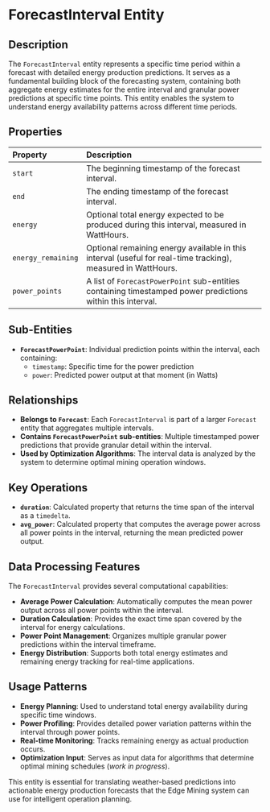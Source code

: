 # ForecastInterval Entity

## Description

The `ForecastInterval` entity represents a specific time period within a forecast with detailed energy production predictions. It serves as a fundamental building block of the forecasting system, containing both aggregate energy estimates for the entire interval and granular power predictions at specific time points. This entity enables the system to understand energy availability patterns across different time periods.

## Properties

| Property                | Description                                                                                                                              |
| :---------------------- | :--------------------------------------------------------------------------------------------------------------------------------------- |
| `start`                 | The beginning timestamp of the forecast interval.                                                                                       |
| `end`                   | The ending timestamp of the forecast interval.                                                                                          |
| `energy`                | Optional total energy expected to be produced during this interval, measured in WattHours.                                             |
| `energy_remaining`      | Optional remaining energy available in this interval (useful for real-time tracking), measured in WattHours.                          |
| `power_points`          | A list of `ForecastPowerPoint` sub-entities containing timestamped power predictions within this interval.                             |

## Sub-Entities

*   **`ForecastPowerPoint`**: Individual prediction points within the interval, each containing:
    - `timestamp`: Specific time for the power prediction
    - `power`: Predicted power output at that moment (in Watts)

## Relationships

*   **Belongs to `Forecast`**: Each `ForecastInterval` is part of a larger `Forecast` entity that aggregates multiple intervals.
*   **Contains `ForecastPowerPoint` sub-entities**: Multiple timestamped power predictions that provide granular detail within the interval.
*   **Used by Optimization Algorithms**: The interval data is analyzed by the system to determine optimal mining operation windows.

## Key Operations

*   **`duration`**: Calculated property that returns the time span of the interval as a `timedelta`.
*   **`avg_power`**: Calculated property that computes the average power across all power points in the interval, returning the mean predicted power output.

## Data Processing Features

The `ForecastInterval` provides several computational capabilities:

*   **Average Power Calculation**: Automatically computes the mean power output across all power points within the interval.
*   **Duration Calculation**: Provides the exact time span covered by the interval for energy calculations.
*   **Power Point Management**: Organizes multiple granular power predictions within the interval timeframe.
*   **Energy Distribution**: Supports both total energy estimates and remaining energy tracking for real-time applications.

## Usage Patterns

*   **Energy Planning**: Used to understand total energy availability during specific time windows.
*   **Power Profiling**: Provides detailed power variation patterns within the interval through power points.
*   **Real-time Monitoring**: Tracks remaining energy as actual production occurs.
*   **Optimization Input**: Serves as input data for algorithms that determine optimal mining schedules (_work in progress_).

This entity is essential for translating weather-based predictions into actionable energy production forecasts that the Edge Mining system can use for intelligent operation planning.
